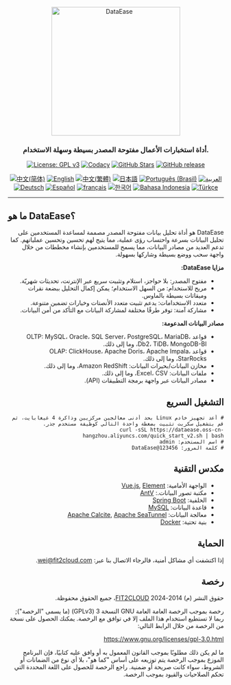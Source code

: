 <p align="center"><a href="https://dataease.io"><img src="https://dataease.oss-cn-hangzhou.aliyuncs.com/img/dataease-logo.png" alt="DataEase" width="300" /></a></p>
<h3 align="center"> أداة استخبارات الأعمال مفتوحة المصدر بسيطة وسهلة الاستخدام. </h3>
<p align="center">
  <a href="https://www.gnu.org/licenses/gpl-3.0.html"><img src="https://img.shields.io/github/license/dataease/dataease?color=%231890FF" alt="License: GPL v3"></a>
  <a href="https://app.codacy.com/gh/dataease/dataease?utm_source=github.com&utm_medium=referral&utm_content=dataease/dataease&utm_campaign=Badge_Grade_Dashboard"><img src="https://app.codacy.com/project/badge/Grade/da67574fd82b473992781d1386b937ef" alt="Codacy"></a>
  <a href="https://github.com/dataease/dataease"><img src="https://img.shields.io/github/stars/dataease/dataease?color=%231890FF&style=flat-square" alt="GitHub Stars"></a>
  <a href="https://github.com/dataease/dataease/releases"><img src="https://img.shields.io/github/v/release/dataease/dataease" alt="GitHub release"></a>
</p>
<p align="center">
  <a href="/README.md"><img alt="中文(简体)" src="https://img.shields.io/badge/中文(简体)-d9d9d9"></a>
  <a href="/docs/README.en.md"><img alt="English" src="https://img.shields.io/badge/English-d9d9d9"></a>
  <a href="/docs/README.zh-Hant.md"><img alt="中文(繁體)" src="https://img.shields.io/badge/中文(繁體)-d9d9d9"></a>
  <a href="/docs/README.ja.md"><img alt="日本語" src="https://img.shields.io/badge/日本語-d9d9d9"></a>
  <a href="/docs/README.pt-br.md"><img alt="Português (Brasil)" src="https://img.shields.io/badge/Português (Brasil)-d9d9d9"></a>
  <a href="/docs/README.ar.md"><img alt="العربية" src="https://img.shields.io/badge/العربية-d9d9d9"></a>
  <a href="/docs/README.de.md"><img alt="Deutsch" src="https://img.shields.io/badge/Deutsch-d9d9d9"></a>
  <a href="/docs/README.es.md"><img alt="Español" src="https://img.shields.io/badge/Español-d9d9d9"></a>
  <a href="/docs/README.fr.md"><img alt="français" src="https://img.shields.io/badge/français-d9d9d9"></a>
  <a href="/docs/README.ko.md"><img alt="한국어" src="https://img.shields.io/badge/한국어-d9d9d9"></a>
  <a href="/docs/README.id.md"><img alt="Bahasa Indonesia" src="https://img.shields.io/badge/Bahasa Indonesia-d9d9d9"></a>
  <a href="/docs/README.tr.md"><img alt="Türkçe" src="https://img.shields.io/badge/Türkçe-d9d9d9"></a>
</p>

------------------------------

## ما هو DataEase؟

<div dir="rtl">
DataEase هو أداة تحليل بيانات مفتوحة المصدر مصممة لمساعدة المستخدمين على تحليل البيانات بسرعة واحتساب رؤى عملية، مما يتيح لهم تحسين وتحسين عملياتهم. كما تدعم العديد من مصادر البيانات، مما يسمح للمستخدمين بإنشاء مخططات من خلال واجهة سحب ووضع بسيطة وشاركها بسهولة. 

**مزايا DataEase:**

-   مفتوح المصدر: بلا حواجز، استلام وتثبيت سريع عبر الإنترنت، تحديثات شهريّة.
-   مريح للاستخدام: من السهل الاستخدام؛ يمكن إكمال التحليل ببضعة نقرات وميقاتات بسيطة بالماوس.
-   متعدد الاستخدامات: يدعم تثبيت متعدد الأنصتات وخيارات تضمين متنوعة.
-   مشاركة آمنة: توفر طرقًا مختلفة لمشاركة البيانات مع التأكد من أمن البيانات.

**مصادر البيانات المدعومة:**

-   قواعد OLTP: MySQL، Oracle، SQL Server، PostgreSQL، MariaDB، Db2، TiDB، MongoDB-BI، وما إلى ذلك.
-   قواعد OLAP: ClickHouse، Apache Doris، Apache Impala، StarRocks، وما إلى ذلك.
-   مخازن البيانات/بحيرات البيانات: Amazon RedShift، وما إلى ذلك.
-  ملفات البيانات: Excel، CSV، وما إلى ذلك.
-   مصادر البيانات عبر واجهة برمجة التطبيقات (API).

## التشغيل السريع

```
# أعد تجهيز خادم Linux بحد أدنى معالجين مركزيين وذاكرة 4 غيغابايت، ثم قم بتشغيل سكربت تثبيت بضغطة واحدة التالي كوظيفة مستخدم جذر.
curl -sSL https://dataease.oss-cn-hangzhou.aliyuncs.com/quick_start_v2.sh | bash
# اسم المستخدم: admin
# كلمة المرور: DataEase@123456
```

## مكدس التقنية

-   الواجهة الأمامية: [Vue.js](https://vuejs.org/), [Element](https://element.eleme.cn/)
-   مكتبة تصور البيانات.: [AntV](https://antv.vision/zh)
-   الخلفية: [Spring Boot](https://spring.io/projects/spring-boot)
-   قاعدة البيانات: [MySQL](https://www.mysql.com/)
-   معالجة البيانات: [Apache Calcite](https://github.com/apache/calcite/), [Apache SeaTunnel](https://github.com/apache/seatunnel)
-   بنية تحتية: [Docker](https://www.docker.com/)

## الحماية

إذا اكتشفت أي مشاكل أمنية، فالرجاء الاتصال بنا عبر: wei@fit2cloud.com. 

## رخصة

حقوق النشر (م) 2014-2024 [FIT2CLOUD](https://fit2cloud.com/)، جميع الحقوق محفوظة. 

رخصة بموجب الرخصة العامة العامة GNU النسخة 3 (GPLv3) (ما يسمى "الرخصة"); ربما لا تستطيع استخدام هذا الملف إلا في توافق مع الرخصة. يمكنك الحصول على نسخة من الرخصة من خلال الرابط التالي: 

<https://www.gnu.org/licenses/gpl-3.0.html> 

ما لم يكن ذلك مطلوبًا بموجب القانون المعمول به أو وافق عليه كتابيًا، فإن البرنامج الموزع بموجب الرخصة يتم توزيعه على أساس "كما هو"، بلا أي نوع من الضمانات أو الشروط، سواء كانت صريحة أو ضمنية. راجع الرخصة للحصول على اللغة المحددة التي تحكم الصلاحيات والقيود بموجب الرخصة. 

</div>
